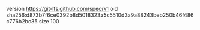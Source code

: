 version https://git-lfs.github.com/spec/v1
oid sha256:d873b7f6ce0392b8d5018323a5c5510d3a9a88243beb250b46f486c776b2bc35
size 100
